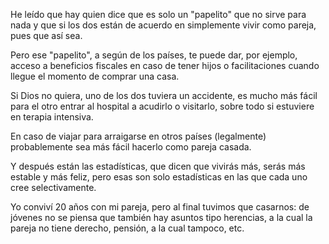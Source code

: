 He leído que hay quien dice que es solo un "papelito" que no sirve para nada y que si los dos están de acuerdo en simplemente vivir como pareja, pues que así sea.

Pero ese "papelito", a según de los países, te puede dar, por ejemplo, acceso a beneficios fiscales en caso de tener hijos o facilitaciones cuando llegue el momento de comprar una casa.

Si Dios no quiera, uno de los dos tuviera un accidente, es mucho más fácil para el otro entrar al hospital a acudirlo o visitarlo, sobre todo si estuviere en terapia intensiva.

En caso de viajar para arraigarse en otros países (legalmente) probablemente sea más fácil hacerlo como pareja casada.

Y después están las estadísticas, que dicen que vivirás más, serás más estable y más feliz, pero esas son solo estadísticas en las que cada uno cree selectivamente.

Yo conviví 20 años con mi pareja, pero al final tuvimos que casarnos: de jóvenes no se piensa que también hay asuntos tipo herencias, a la cual la pareja no tiene derecho, pensión, a la cual tampoco, etc.
